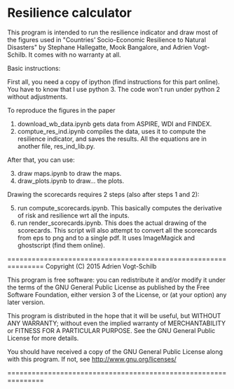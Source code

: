 Resilience calculator
====================

This program is intended to run the resilience indicator and draw most 
of the figures used in "Countries’ Socio-Economic Resilience to 
Natural Disasters" by Stephane Hallegatte, Mook Bangalore, and Adrien 
Vogt-Schilb. 
It comes with no warranty at all. 


Basic instructions: 

First all, you need a copy of ipython (find instructions for this part 
online). You have to know that I use python 3. The code won't run under 
python 2 without adjustments. 

To reproduce the figures in the paper 

1. download_wb_data.ipynb gets data from ASPIRE, WDI and FINDEX. 
2. comptue_res_ind.ipynb compiles the data, uses it to compute the 
resilience indicator, and saves the results. All the equations are in another file, 
res_ind_lib.py. 

After that, you can use:

3. draw maps.ipynb to draw the maps.
4. draw_plots.ipynb to draw... the plots. 

Drawing the scorecards requires 2 steps (also after steps 1 and 2): 

5. run compute_scorecards.ipynb. This basically computes the derivative of risk and resilience wrt all the inputs.
6. run render_scorecards.ipynb. This does the actual drawing of the scorecards. 
This script will also attempt to convert all the scorecards from eps to png and to a single pdf. It uses ImageMagick and ghostscript (find them online).


===============================================================
Copyright (C) 2015  Adrien Vogt-Schilb

This program is free software: you can redistribute it and/or modify
it under the terms of the GNU General Public License as published by
the Free Software Foundation, either version 3 of the License, or
(at your option) any later version.

This program is distributed in the hope that it will be useful,
but WITHOUT ANY WARRANTY; without even the implied warranty of
MERCHANTABILITY or FITNESS FOR A PARTICULAR PURPOSE.  See the
GNU General Public License for more details.

You should have received a copy of the GNU General Public License
along with this program.  If not, see <http://www.gnu.org/licenses/>

===============================================================

